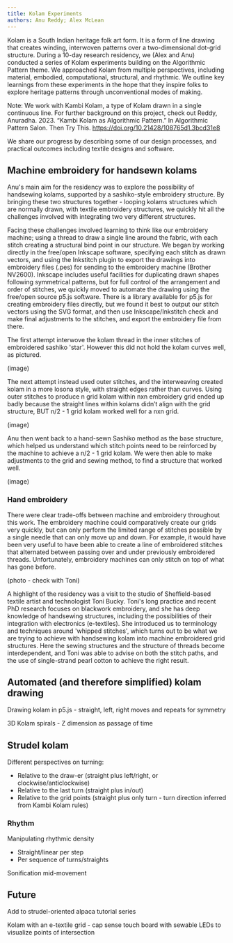 ```yaml
---
title: Kolam Experiments
authors: Anu Reddy; Alex McLean
---
```


Kolam is a South Indian heritage folk art form. It is a form of line drawing
that creates winding, interwoven patterns over a two-dimensional dot-grid
structure. During a 10-day research residency, we (Alex and Anu) conducted a
series of Kolam experiments building on the Algorithmic Pattern theme. We
approached Kolam from multiple perspectives, including material, embodied,
computational, structural, and rhythmic. We outline key learnings from these
experiments in the hope that they inspire folks to explore heritage patterns
through unconventional modes of making.

Note: We work with Kambi Kolam, a type of Kolam drawn in a single continuous
line. For further background on this project, check out Reddy,
Anuradha. 2023. “Kambi Kolam as Algorithmic Pattern.” In Algorithmic Pattern
Salon. Then Try This. https://doi.org/10.21428/108765d1.3bcd31e8

We share our progress by describing some of our design processes, and practical
outcomes including textile designs and software.

## Machine embroidery for handsewn kolams

Anu's main aim for the residency was to explore the possibility of handsewing
kolams, supported by a sashiko-style embroidery structure. By bringing these two
structures together - looping kolams structures which are normally drawn, with
textile embroidery structures, we quickly hit all the challenges involved with
integrating two very different structures.

Facing these challenges involved learning to think like our embroidery machine;
using a thread to draw a single line around the fabric, with each stitch
creating a structural bind point in our structure. We began by working directly
in the free/open Inkscape software, specifying each stitch as drawn vectors, and
using the Inkstitch plugin to export the drawings into embroidery files (.pes)
for sending to the embroidery machine (Brother NV2600). Inkscape includes useful
facilities for duplicating drawn shapes following symmetrical patterns, but for
full control of the arrangement and order of stitches, we quickly moved to
automate the drawing using the free/open source p5.js software. There is a
library available for p5.js for creating embroidery files directly, but we found
it best to output our stitch vectors using the SVG format, and then use
Inkscape/Inkstitch check and make final adjustments to the stitches, and export
the embroidery file from there.

The first attempt interwove the kolam thread in the inner stitches of
embroidered sashiko 'star'. However this did not hold the kolam curves well, as
pictured.

(image)

The next attempt instead used outer stitches, and the interweaving created kolam
in a more losona style, with straight edges rather than curves. Using outer
stitches to produce n grid kolam within nxn embroidery grid ended up badly
because the straight lines within kolams didn’t align with the grid structure,
BUT n/2 - 1 grid kolam worked well for a nxn grid.

(image)

Anu then went back to a hand-sewn Sashiko method as the base structure, which
helped us understand which stitch points need to be reinforced by the machine to
achieve a n/2 - 1 grid kolam. We were then able to make adjustments to the grid
and sewing method, to find a structure that worked well.

(image)

### Hand embroidery

There were clear trade-offs between machine and embroidery throughout this
work. The embroidery machine could comparatively create our grids very quickly,
but can only perform the limited range of stitches possible by a single needle
that can only move up and down. For example, it would have been very useful to
have been able to create a line of embroidered stitches that alternated between
passing over and under previously embroidered threads. Unfortunately, embroidery
machines can only stitch on top of what has gone before.

(photo - check with Toni)

A highlight of the residency was a visit to the studio of Sheffield-based
textile artist and technologist Toni Bucky. Toni's long practice and recent PhD
research focuses on blackwork embroidery, and she has deep knowledge of
handsewing structures, including the possibilities of their integration with
electronics (e-textiles). She introduced us to terminology and techniques around
'whipped stitches', which turns out to be what we are trying to achieve with
handsewing kolam into machine embroidered grid structures. Here the sewing
structures and the structure of threads become interdependent, and Toni was able
to advise on both the stitch paths, and the use of single-strand pearl cotton to
achieve the right result.

## Automated (and therefore simplified) kolam drawing

Drawing kolam in p5.js - straight, left, right moves and repeats for symmetry

3D Kolam spirals - Z dimension as passage of time

## Strudel kolam

Different perspectives on turning:

- Relative to the draw-er (straight plus left/right, or clockwise/anticlockwise)
- Relative to the last turn (straight plus in/out)
- Relative to the grid points (straight plus only turn - turn direction inferred
  from Kambi Kolam rules)

### Rhythm

Manipulating rhythmic density

- Straight/linear per step
- Per sequence of turns/straights

Sonification mid-movement

## Future

Add to strudel-oriented alpaca tutorial series

Kolam with an e-textile grid - cap sense touch board with sewable LEDs to visualize points of intersection
